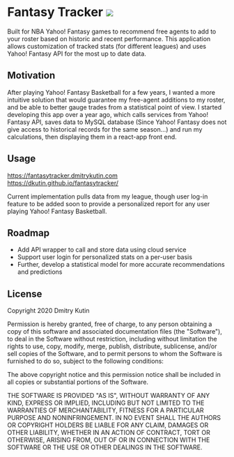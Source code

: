 # Fantasy Tracker   ![](https://github.com/dkutin/fantasytracker/workflows/Deployment/badge.svg)
Built for NBA Yahoo! Fantasy games to recommend free agents to add to your roster based on historic and recent performance. This application allows customization of tracked stats (for different leagues) and uses Yahoo! Fantasy API for the most up to date data. 

## Motivation
After playing Yahoo! Fantasy Basketball for a few years, I wanted a more intuitive solution that would guarantee my free-agent additions to my roster, and be able to better gauge trades from a statistical point of view. I started developing this app over a year ago, which calls services from Yahoo! Fantasy API, saves data to MySQL database (Since Yahoo! Fantasy does not give access to historical records for the same season...) and run my calculations, then displaying them in a react-app front end. 

## Usage
https://fantasytracker.dmitrykutin.com
https://dkutin.github.io/fantasytracker/

Current implementation pulls data from my league, though user log-in feature to be added soon to provide a personalized report for any user playing Yahoo! Fantasy Basketball. 

## Roadmap
- Add API wrapper to call and store data using cloud service
- Support user login for personalized stats on a per-user basis
- Further, develop a statistical model for more accurate recommendations and predictions

## License 

Copyright 2020 Dmitry Kutin

Permission is hereby granted, free of charge, to any person obtaining a copy of this software and associated documentation files (the "Software"), to deal in the Software without restriction, including without limitation the rights to use, copy, modify, merge, publish, distribute, sublicense, and/or sell copies of the Software, and to permit persons to whom the Software is furnished to do so, subject to the following conditions:

The above copyright notice and this permission notice shall be included in all copies or substantial portions of the Software.

THE SOFTWARE IS PROVIDED "AS IS", WITHOUT WARRANTY OF ANY KIND, EXPRESS OR IMPLIED, INCLUDING BUT NOT LIMITED TO THE WARRANTIES OF MERCHANTABILITY, FITNESS FOR A PARTICULAR PURPOSE AND NONINFRINGEMENT. IN NO EVENT SHALL THE AUTHORS OR COPYRIGHT HOLDERS BE LIABLE FOR ANY CLAIM, DAMAGES OR OTHER LIABILITY, WHETHER IN AN ACTION OF CONTRACT, TORT OR OTHERWISE, ARISING FROM, OUT OF OR IN CONNECTION WITH THE SOFTWARE OR THE USE OR OTHER DEALINGS IN THE SOFTWARE.

